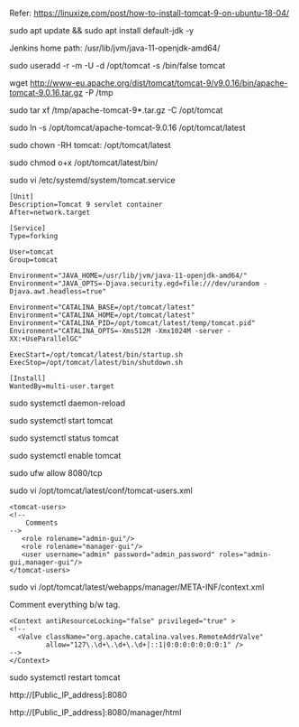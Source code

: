 Refer: https://linuxize.com/post/how-to-install-tomcat-9-on-ubuntu-18-04/

sudo apt update && sudo apt install default-jdk -y

Jenkins home path: /usr/lib/jvm/java-11-openjdk-amd64/

sudo useradd -r -m -U -d /opt/tomcat -s /bin/false tomcat

wget http://www-eu.apache.org/dist/tomcat/tomcat-9/v9.0.16/bin/apache-tomcat-9.0.16.tar.gz -P /tmp

sudo tar xf /tmp/apache-tomcat-9*.tar.gz -C /opt/tomcat

sudo ln -s /opt/tomcat/apache-tomcat-9.0.16 /opt/tomcat/latest

sudo chown -RH tomcat: /opt/tomcat/latest

sudo chmod o+x /opt/tomcat/latest/bin/

sudo vi /etc/systemd/system/tomcat.service

    [Unit]
    Description=Tomcat 9 servlet container
    After=network.target

    [Service]
    Type=forking

    User=tomcat
    Group=tomcat

    Environment="JAVA_HOME=/usr/lib/jvm/java-11-openjdk-amd64/"
    Environment="JAVA_OPTS=-Djava.security.egd=file:///dev/urandom -Djava.awt.headless=true"

    Environment="CATALINA_BASE=/opt/tomcat/latest"
    Environment="CATALINA_HOME=/opt/tomcat/latest"
    Environment="CATALINA_PID=/opt/tomcat/latest/temp/tomcat.pid"
    Environment="CATALINA_OPTS=-Xms512M -Xmx1024M -server -XX:+UseParallelGC"

    ExecStart=/opt/tomcat/latest/bin/startup.sh
    ExecStop=/opt/tomcat/latest/bin/shutdown.sh

    [Install]
    WantedBy=multi-user.target
    
 
sudo systemctl daemon-reload

sudo systemctl start tomcat

sudo systemctl status tomcat

sudo systemctl enable tomcat

sudo ufw allow 8080/tcp

sudo vi /opt/tomcat/latest/conf/tomcat-users.xml


    <tomcat-users>
    <!--
        Comments
    -->
       <role rolename="admin-gui"/>
       <role rolename="manager-gui"/>
       <user username="admin" password="admin_password" roles="admin-gui,manager-gui"/>
    </tomcat-users>

sudo vi /opt/tomcat/latest/webapps/manager/META-INF/context.xml

Comment everything b/w <Context></Context> tag.

    <Context antiResourceLocking="false" privileged="true" >
    <!--
      <Valve className="org.apache.catalina.valves.RemoteAddrValve"
             allow="127\.\d+\.\d+\.\d+|::1|0:0:0:0:0:0:0:1" />
    -->
    </Context>

sudo systemctl restart tomcat

http://[Public_IP_address]:8080

http://[Public_IP_address]:8080/manager/html
